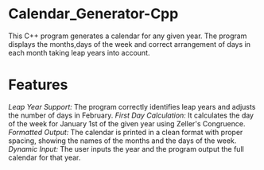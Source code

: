 # Calendar_Generator-Cpp
This C++ program generates a calendar for any given year. The program displays the months,days of the week and correct arrangement of days in each month taking leap years into account.
# Features
*Leap Year Support:* The program correctly identifies leap years and adjusts the number of days in February.
*First Day Calculation:* It calculates the day of the week for January 1st of the given year using Zeller's Congruence.
*Formatted Output:* The calendar is printed in a clean format with proper spacing, showing the names of the months and the days of the week.
*Dynamic Input:* The user inputs the year and the program output the full calendar for that year.
